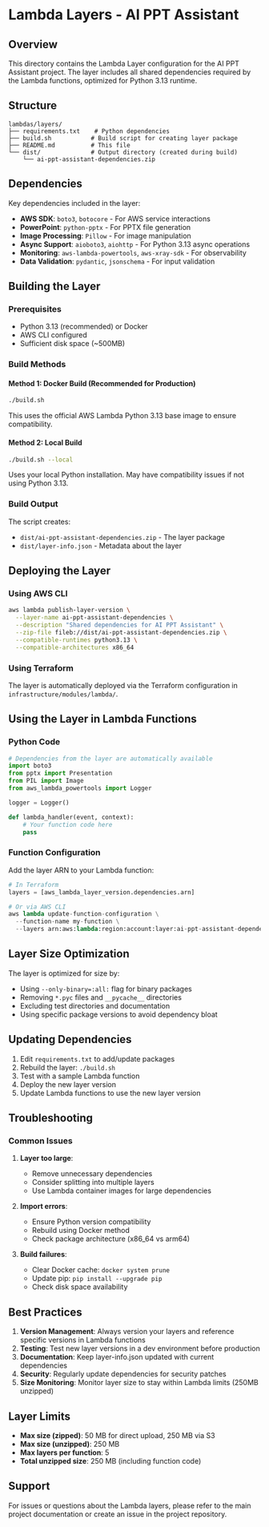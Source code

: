 # Lambda Layers - AI PPT Assistant

## Overview

This directory contains the Lambda Layer configuration for the AI PPT Assistant project. The layer includes all shared dependencies required by the Lambda functions, optimized for Python 3.13 runtime.

## Structure

```
lambdas/layers/
├── requirements.txt    # Python dependencies
├── build.sh           # Build script for creating layer package
├── README.md          # This file
└── dist/              # Output directory (created during build)
    └── ai-ppt-assistant-dependencies.zip
```

## Dependencies

Key dependencies included in the layer:

- **AWS SDK**: `boto3`, `botocore` - For AWS service interactions
- **PowerPoint**: `python-pptx` - For PPTX file generation
- **Image Processing**: `Pillow` - For image manipulation
- **Async Support**: `aioboto3`, `aiohttp` - For Python 3.13 async operations
- **Monitoring**: `aws-lambda-powertools`, `aws-xray-sdk` - For observability
- **Data Validation**: `pydantic`, `jsonschema` - For input validation

## Building the Layer

### Prerequisites

- Python 3.13 (recommended) or Docker
- AWS CLI configured
- Sufficient disk space (~500MB)

### Build Methods

#### Method 1: Docker Build (Recommended for Production)

```bash
./build.sh
```

This uses the official AWS Lambda Python 3.13 base image to ensure compatibility.

#### Method 2: Local Build

```bash
./build.sh --local
```

Uses your local Python installation. May have compatibility issues if not using Python 3.13.

### Build Output

The script creates:
- `dist/ai-ppt-assistant-dependencies.zip` - The layer package
- `dist/layer-info.json` - Metadata about the layer

## Deploying the Layer

### Using AWS CLI

```bash
aws lambda publish-layer-version \
  --layer-name ai-ppt-assistant-dependencies \
  --description "Shared dependencies for AI PPT Assistant" \
  --zip-file fileb://dist/ai-ppt-assistant-dependencies.zip \
  --compatible-runtimes python3.13 \
  --compatible-architectures x86_64
```

### Using Terraform

The layer is automatically deployed via the Terraform configuration in `infrastructure/modules/lambda/`.

## Using the Layer in Lambda Functions

### Python Code

```python
# Dependencies from the layer are automatically available
import boto3
from pptx import Presentation
from PIL import Image
from aws_lambda_powertools import Logger

logger = Logger()

def lambda_handler(event, context):
    # Your function code here
    pass
```

### Function Configuration

Add the layer ARN to your Lambda function:

```python
# In Terraform
layers = [aws_lambda_layer_version.dependencies.arn]

# Or via AWS CLI
aws lambda update-function-configuration \
  --function-name my-function \
  --layers arn:aws:lambda:region:account:layer:ai-ppt-assistant-dependencies:1
```

## Layer Size Optimization

The layer is optimized for size by:
- Using `--only-binary=:all:` flag for binary packages
- Removing `*.pyc` files and `__pycache__` directories
- Excluding test directories and documentation
- Using specific package versions to avoid dependency bloat

## Updating Dependencies

1. Edit `requirements.txt` to add/update packages
2. Rebuild the layer: `./build.sh`
3. Test with a sample Lambda function
4. Deploy the new layer version
5. Update Lambda functions to use the new layer version

## Troubleshooting

### Common Issues

1. **Layer too large**: 
   - Remove unnecessary dependencies
   - Consider splitting into multiple layers
   - Use Lambda container images for large dependencies

2. **Import errors**:
   - Ensure Python version compatibility
   - Rebuild using Docker method
   - Check package architecture (x86_64 vs arm64)

3. **Build failures**:
   - Clear Docker cache: `docker system prune`
   - Update pip: `pip install --upgrade pip`
   - Check disk space availability

## Best Practices

1. **Version Management**: Always version your layers and reference specific versions in Lambda functions
2. **Testing**: Test new layer versions in a dev environment before production
3. **Documentation**: Keep layer-info.json updated with current dependencies
4. **Security**: Regularly update dependencies for security patches
5. **Size Monitoring**: Monitor layer size to stay within Lambda limits (250MB unzipped)

## Layer Limits

- **Max size (zipped)**: 50 MB for direct upload, 250 MB via S3
- **Max size (unzipped)**: 250 MB
- **Max layers per function**: 5
- **Total unzipped size**: 250 MB (including function code)

## Support

For issues or questions about the Lambda layers, please refer to the main project documentation or create an issue in the project repository.